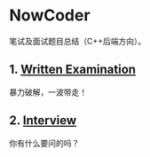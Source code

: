 # NowCoder

笔试及面试题目总结（C++后端方向）。

## 1. [Written Examination]()

暴力破解，一波带走！

## 2. [Interview]()

你有什么要问的吗？
